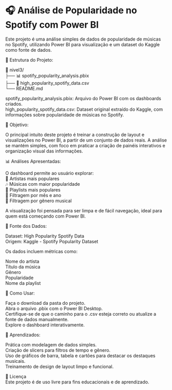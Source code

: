 # 🎧 Análise de Popularidade no Spotify com Power BI
Este projeto é uma análise simples de dados de popularidade de músicas no Spotify, utilizando Power BI para visualização e um dataset do Kaggle como fonte de dados.

📁 Estrutura do Projeto:

📂 nivel3/  
├── 📊 spotify_popularity_analysis.pbix  
├── 📄 high_popularity_spotify_data.csv  
└── README.md

spotify_popularity_analysis.pbix: Arquivo do Power BI com os dashboards criados.  
high_popularity_spotify_data.csv: Dataset original extraído do Kaggle, com informações sobre popularidade de músicas no Spotify.  

📌 Objetivo:  

O principal intuito deste projeto é treinar a construção de layout e visualizações no Power BI, a partir de um conjunto de dados reais. A análise se mantém simples, com foco em praticar a criação de painéis interativos e organização visual das informações.

📊 Análises Apresentadas:  

O dashboard permite ao usuário explorar:  
🎤 Artistas mais populares  
🎶 Músicas com maior popularidade  
📂 Playlists mais populares  
📅 Filtragem por mês e ano  
🎼 Filtragem por gênero musical  

A visualização foi pensada para ser limpa e de fácil navegação, ideal para quem está começando com Power BI.  

🧾 Fonte dos Dados:  

Dataset: High Popularity Spotify Data  
Origem: Kaggle - Spotify Popularity Dataset  

Os dados incluem métricas como:  

Nome do artista  
Título da música  
Gênero  
Popularidade  
Nome da playlist  

🚀 Como Usar:  

Faça o download da pasta do projeto.  
Abra o arquivo .pbix com o Power BI Desktop.  
Certifique-se de que o caminho para o .csv esteja correto ou atualize a fonte de dados manualmente.  
Explore o dashboard interativamente.  

🧠 Aprendizados:  

Prática com modelagem de dados simples.  
Criação de slicers para filtros de tempo e gênero.  
Uso de gráficos de barra, tabela e cartões para destacar os destaques musicais.  
Treinamento de design de layout limpo e funcional.  

📄 Licença  
Este projeto é de uso livre para fins educacionais e de aprendizado.
